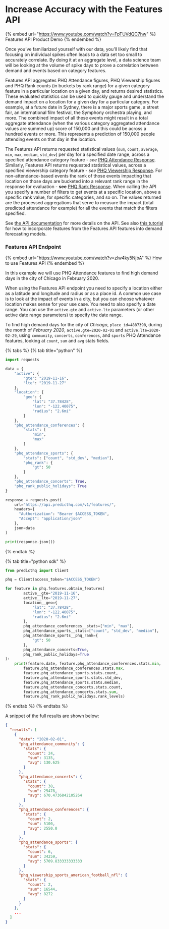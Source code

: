 # Increase Accuracy with the Features API

{% embed url="https://www.youtube.com/watch?v=FpTUVdQC7hw" %}
Features API Product Demo
{% endembed %}

Once you’ve familiarized yourself with our data, you’ll likely find that focusing on individual spikes often leads to a data set too small to accurately correlate. By doing it at an aggregate level, a data science team will be looking at the volume of spike days to prove a correlation between demand and events based on category features.

Features API aggregates PHQ Attendance figures, PHQ Viewership figures and PHQ Rank counts (in buckets by rank range) for a given category feature in a particular location on a given day, and returns desired statistics. These evaluated statistics can be used to quickly gauge and understand the demand impact on a location for a given day for a particular category. For example, at a future date in Sydney, there is a major sports game, a street fair, an international film festival, the Symphony orchestra playing, and more. The combined impact of all these events might result in a total aggregate attendance (when the various category aggregated attendance values are summed up) score of 150,000 and this could be across a hundred events or more. This represents a prediction of 150,000 people attending events on that day in the location.

The Features API returns requested statistical values (`sum`, `count`, `average`, `min`, `max`, `median`, `std_dev`) per day for a specified date range, across a specified attendance category feature - _see_ [PHQ Attendance Response](../../../api/features/get-features.md#phq-attendance-features-1). Similarly, Features API returns requested statistical values, across a specified viewership category feature - _see_ [PHQ Viewership Response](../../../api/features/get-features.md#phq-viewership-features-1). For non-attendance-based events the rank of those events impacting that location on those days are bucketed into a relevant rank range in the response for evaluation - **see** [PHQ Rank Response](../../../api/features/get-features.md#phq-rank-features-1). When calling the API you specify a number of filters to get events at a specific location, above a specific rank value, for specific categories, and so on. The values returned are the processed aggregations that serve to measure the impact (total predicted attendance for example) for all the events that match the filters specified.

See [the API documentation](../../../api/features/get-features.md) for more details on the API. See also [this tutorial](../../tutorials-by-use-case/improving-demand-forecasting-models-with-event-features.md) for how to incorporate features from the Features API features into demand forecasting models.

### Features API Endpoint

{% embed url="https://www.youtube.com/watch?v=zlw4ky5NjbA" %}
How to use Features API
{% endembed %}

In this example we will use PHQ Attendance features to find high demand days in the city of Chicago in February 2020.

When using the Features API endpoint you need to specify a location either as a latitude and longitude and radius or as a place id. A common use case is to look at the impact of events in a city, but you can choose whatever location makes sense for your use case. You need to also specify a date range. You can use the `active.gte` and `active.lte` parameters (or other active date range parameters) to specify the date range.

To find high demand days for the city of _Chicago_, `place_id=4887398`, during the month of _February 2020_, `active.gte=2020-02-01` and `active.lte=2020-02-29`, using `community`, `concerts`, `conferences`, and `sports` PHQ Attendance features, looking at `count`, `sum` and `avg` stats fields.



{% tabs %}
{% tab title="python" %}
```python
import requests

data = {
    "active": {
        "gte": "2019-11-16",
        "lte": "2019-11-27"
    },
    "location": {
        "geo": {
            "lat": "37.78428",
            "lon": "-122.40075",
            "radius": "2.6mi"
        }
    },
    "phq_attendance_conferences": {
        "stats": [
            "min",
            "max"
        ]
    },
    "phq_attendance_sports": {
        "stats": ["count", "std_dev", "median"],
        "phq_rank": { 
            "gt": 50
        }    
    },
    "phq_attendance_concerts": True,
    "phq_rank_public_holidays": True
}

response = requests.post(
    url="https://api.predicthq.com/v1/features/",
    headers={
      "Authorization": "Bearer $ACCESS_TOKEN",
      "Accept": "application/json"
    },
    json=data
)

print(response.json())
```


{% endtab %}

{% tab title="python sdk" %}
```python
from predicthq import Client

phq = Client(access_token="$ACCESS_TOKEN")

for feature in phq.features.obtain_features(
        active__gte="2019-11-16",
        active__lte="2019-11-27",
        location__geo={
            "lat": "37.78428",
            "lon": "-122.40075",
            "radius": "2.6mi"
        },
        phq_attendance_conferences__stats=["min", "max"],
        phq_attendance_sports__stats=["count", "std_dev", "median"],
        phq_attendance_sports__phq_rank={
            "gt": 50
        },
        phq_attendance_concerts=True,
        phq_rank_public_holidays=True
):
    print(feature.date, feature.phq_attendance_conferences.stats.min, 
        feature.phq_attendance_conferences.stats.max,
        feature.phq_attendance_sports.stats.count,
        feature.phq_attendance_sports.stats.std_dev,
        feature.phq_attendance_sports.stats.median,
        feature.phq_attendance_concerts.stats.count,
        feature.phq_attendance_concerts.stats.sum,
        feature.phq_rank_public_holidays.rank_levels)
```


{% endtab %}
{% endtabs %}



A snippet of the full results are shown below:

```json
{
  "results": [
    {
      "date": "2020-02-01",
      "phq_attendance_community": {
        "stats": {
          "count": 24,
          "sum": 3135,
          "avg": 130.625
        }
      },
      "phq_attendance_concerts": {
        "stats": {
          "count": 38,
          "sum": 25478,
          "avg": 670.4736842105264
        }
      },
      "phq_attendance_conferences": {
        "stats": {
          "count": 2,
          "sum": 5100,
          "avg": 2550.0
        }
      },
      "phq_attendance_sports": {
        "stats": {
          "count": 6,
          "sum": 34259,
          "avg": 5709.833333333333
        }
      },
      "phq_viewership_sports_american_football_nfl": {
        "stats": {
          "count": 2,
          "sum": 16544,
          "avg": 8272
        }
      }
    },
    ...
  ]
}
```

